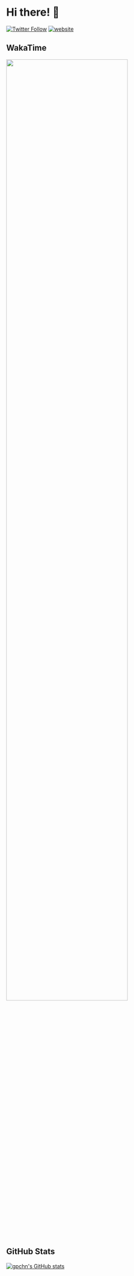 # Hi there! 👋

[![Twitter Follow](https://img.shields.io/twitter/follow/gpchn?label=Follow)](https://twitter.com/intent/follow?screen_name=gpchn)
[![website](https://img.shields.io/badge/Website-46a2f1.svg?&style=flat-square&logo=Google-Chrome&logoColor=white&link=https://gpchn.252123.xyz/)](https://gpchn.252123.xyz/)

## WakaTime

<a href="https://wakatime.com/"><img src="https://wakatime.com/share/@d2b815da-b0b0-4453-9ce9-a2180d4af304/c2197848-ad8f-4d21-8860-49dbfb7c4b38.svg" width=80% /></a>

## GitHub Stats

[![gpchn's GitHub stats](https://github-readme-stats.vercel.app/api?username=gpchn)](https://github.com/anuraghazra/github-readme-stats)
